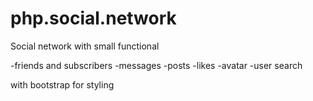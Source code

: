 # php.social.network
Social network with small functional

-friends and subscribers
-messages
-posts
-likes
-avatar
-user search

with bootstrap for styling
